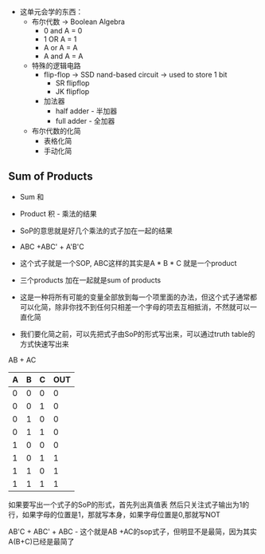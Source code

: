 - 这单元会学的东西：
	- 布尔代数 -> Boolean Algebra
		- 0 and A = 0
		- 1 OR A = 1
		- A or A = A
		- A and A = A
	- 特殊的逻辑电路
		- flip-flop ->  SSD nand-based circuit -> used to store 1 bit
			- SR flipflop
			- JK flipflop
		- 加法器
			- half adder - 半加器
			- full adder - 全加器
	- 布尔代数的化简
		- 表格化简
		- 手动化简


## Sum of Products
- Sum 和
- Product 积 - 乘法的结果
- SoP的意思就是好几个乘法的式子加在一起的结果
- ABC +ABC' + A'B'C
- 这个式子就是一个SOP, ABC这样的其实是A * B * C 就是一个product
- 三个products 加在一起就是sum of products
- 这是一种将所有可能的变量全部放到每一个项里面的办法，但这个式子通常都可以化简，除非你找不到任何只相差一个字母的项去互相抵消，不然就可以一直化简

- 我们要化简之前，可以先把式子由SoP的形式写出来，可以通过truth table的方式快速写出来

AB + AC

| A   | B   | C   | OUT |
| --- | --- | --- | --- |
| 0   | 0   | 0   | 0   |
| 0   | 0   | 1   | 0   |
| 0   | 1   | 0   | 0   |
| 0   | 1   | 1   | 0   |
| 1   | 0   | 0   | 0   |
| 1   | 0   | 1   | 1   |
| 1   | 1   | 0   | 1   |
| 1   | 1   | 1   | 1   |

如果要写出一个式子的SoP的形式，首先列出真值表
然后只关注式子输出为1的行，如果字母的位置是1，那就写本身，如果字母位置是0,那就写NOT

AB'C + ABC' + ABC  - 这个就是AB +AC的sop式子，但明显不是最简，因为其实A(B+C)已经是最简了

